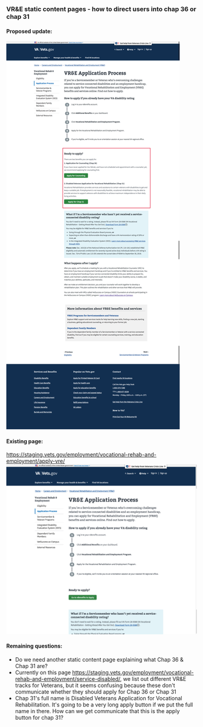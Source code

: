 
### VR&E static content pages - how to direct users into chap 36 or chap 31


#### Proposed update:
![Application Process](https://github.com/department-of-veterans-affairs/va.gov-team/blob/master/products/education-careers/vocational-rehab/design/021618-application-process.png)

#### Existing page: 
https://staging.vets.gov/employment/vocational-rehab-and-employment/apply-vre/
![Existing](https://github.com/department-of-veterans-affairs/va.gov-team/blob/master/products/education-careers/vocational-rehab/design/screenshot-staging.vets.gov-2018.02.16-08-26-23.png)

#### Remaining questions:
- Do we need another static content page explaining what Chap 36 & Chap 31 are?
- Currently on this page https://staging.vets.gov/employment/vocational-rehab-and-employment/service-disabled/, we list out different VR&E tracks for Veterans, but it seems confusing because these don't communicate whether they should apply for Chap 36 or Chap 31
- Chap 31's full name is Disabled Veterans Application for Vocational Rehabilitation. It's going to be a very long apply button if we put the full name in there. How can we get communicate that this is the apply button for chap 31?
